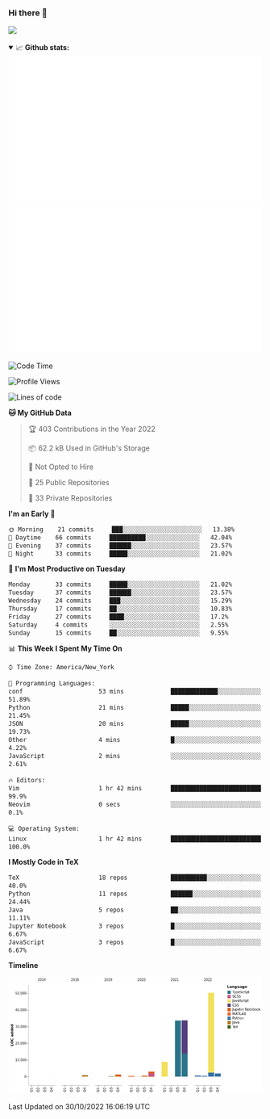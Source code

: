 ### Hi there 👋
 <!--<a href=""><img src="https://img.shields.io/badge/gmail-%23D14836.svg?&style=for-the-badge&logo=gmail&logoColor=white"/></a>-->
 <a href="https://twitter.com/shahanM"><img src="https://img.shields.io/badge/twitter-%231DA1F2.svg?&style=for-the-badge&logo=twitter&logoColor=white"/></a>
 <!--<a href=""><img src="https://img.shields.io/badge/linkedin-%230077B5.svg?&style=for-the-badge&logo=linkedin&logoColor=white"/></a>-->
<details open>
  <summary>📈 <b>Github stats:</b></summary>
  <img src="https://raw.githubusercontent.com/ShahanM/stats-github/master/generated/overview.svg#gh-dark-mode-only" />
  <!--![](https://raw.githubusercontent.com/username/github-stats/master/generated/overview.svg#gh-light-mode-only)-->
  <img src="https://raw.githubusercontent.com/ShahanM/stats-github/master/generated/languages.svg#gh-dark-mode-only" />
  <!--![](https://raw.githubusercontent.com/username/github-stats/master/generated/languages.svg#gh-light-mode-only)-->
  <!--<img src="https://raw.githubusercontent.com/ShahanM/github-stats/master/generated/overview.svg"/>-->
  <!--<img src="https://raw.githubusercontent.com/ShahanM/github-stats/master/generated/languages.svg"/>-->
</details>


<!--
**ShahanM/ShahanM** is a ✨ _special_ ✨ repository because its `README.md` (this file) appears on your GitHub profile.

Here are some ideas to get you started:

- 🔭 I’m currently working on ...
- 🌱 I’m currently learning ...
- 👯 I’m looking to collaborate on ...
- 🤔 I’m looking for help with ...
- 💬 Ask me about ...
- 📫 How to reach me: ...
- 😄 Pronouns: ...
- ⚡ Fun fact: ...
-->

<!--START_SECTION:waka-->
![Code Time](http://img.shields.io/badge/Code%20Time-584%20hrs%2031%20mins-blue)

![Profile Views](http://img.shields.io/badge/Profile%20Views-0-blue)

![Lines of code](https://img.shields.io/badge/From%20Hello%20World%20I%27ve%20Written-136%20Thousand%20lines%20of%20code-blue)

**🐱 My GitHub Data** 

> 🏆 403 Contributions in the Year 2022
 > 
> 📦 62.2 kB Used in GitHub's Storage 
 > 
> 🚫 Not Opted to Hire
 > 
> 📜 25 Public Repositories 
 > 
> 🔑 33 Private Repositories  
 > 
**I'm an Early 🐤** 

```text
🌞 Morning    21 commits     ███░░░░░░░░░░░░░░░░░░░░░░   13.38% 
🌆 Daytime    66 commits     ██████████░░░░░░░░░░░░░░░   42.04% 
🌃 Evening    37 commits     ██████░░░░░░░░░░░░░░░░░░░   23.57% 
🌙 Night      33 commits     █████░░░░░░░░░░░░░░░░░░░░   21.02%

```
📅 **I'm Most Productive on Tuesday** 

```text
Monday       33 commits     █████░░░░░░░░░░░░░░░░░░░░   21.02% 
Tuesday      37 commits     ██████░░░░░░░░░░░░░░░░░░░   23.57% 
Wednesday    24 commits     ███░░░░░░░░░░░░░░░░░░░░░░   15.29% 
Thursday     17 commits     ██░░░░░░░░░░░░░░░░░░░░░░░   10.83% 
Friday       27 commits     ████░░░░░░░░░░░░░░░░░░░░░   17.2% 
Saturday     4 commits      ░░░░░░░░░░░░░░░░░░░░░░░░░   2.55% 
Sunday       15 commits     ██░░░░░░░░░░░░░░░░░░░░░░░   9.55%

```


📊 **This Week I Spent My Time On** 

```text
⌚︎ Time Zone: America/New_York

💬 Programming Languages: 
conf                     53 mins             █████████████░░░░░░░░░░░░   51.89% 
Python                   21 mins             █████░░░░░░░░░░░░░░░░░░░░   21.45% 
JSON                     20 mins             █████░░░░░░░░░░░░░░░░░░░░   19.73% 
Other                    4 mins              █░░░░░░░░░░░░░░░░░░░░░░░░   4.22% 
JavaScript               2 mins              ░░░░░░░░░░░░░░░░░░░░░░░░░   2.61%

🔥 Editors: 
Vim                      1 hr 42 mins        █████████████████████████   99.9% 
Neovim                   0 secs              ░░░░░░░░░░░░░░░░░░░░░░░░░   0.1%

💻 Operating System: 
Linux                    1 hr 42 mins        █████████████████████████   100.0%

```

**I Mostly Code in TeX** 

```text
TeX                      18 repos            ██████████░░░░░░░░░░░░░░░   40.0% 
Python                   11 repos            ██████░░░░░░░░░░░░░░░░░░░   24.44% 
Java                     5 repos             ██░░░░░░░░░░░░░░░░░░░░░░░   11.11% 
Jupyter Notebook         3 repos             █░░░░░░░░░░░░░░░░░░░░░░░░   6.67% 
JavaScript               3 repos             █░░░░░░░░░░░░░░░░░░░░░░░░   6.67%

```


**Timeline**

![Chart not found](https://raw.githubusercontent.com/ShahanM/ShahanM/main/charts/bar_graph.png) 


 Last Updated on 30/10/2022 16:06:19 UTC
<!--END_SECTION:waka-->
